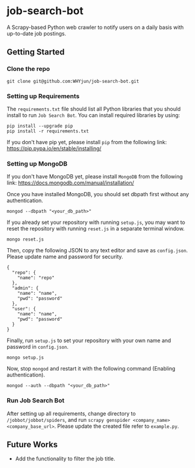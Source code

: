 # job-search-bot

A Scrapy-based Python web crawler to notify users on a daily basis with up-to-date job postings.

## Getting Started

### Clone the repo
```
git clone git@github.com:WHYjun/job-search-bot.git
```

### Setting up Requirements

The `requirements.txt` file should list all Python libraries that you should install to run `Job Search Bot`. You can install required libraries by using:

```
pip install --upgrade pip
pip install -r requirements.txt
```

If you don't have pip yet, please install `pip` from the following link: https://pip.pypa.io/en/stable/installing/

### Setting up MongoDB

If you don't have MongoDB yet, please install `MongoDB` from the following link: https://docs.mongodb.com/manual/installation/

Once you have installed MongoDB, you should set dbpath first without any authentication.
```
mongod --dbpath "<your_db_path>"
```
If you already set your repository with running `setup.js`, you may want to reset the repository with running `reset.js` in a separate terminal window.
```
mongo reset.js
```
Then, copy the following JSON to any text editor and save as `config.json`. Please update name and password for security.
```
{
  "repo": {
    "name": "repo"
  },
  "admin": {
    "name": "name",
    "pwd": "password"
  },
  "user": {
    "name": "name",
    "pwd": "password"
  }
}
```
Finally, run `setup.js` to set your repository with your own name and password in `config.json`.
```
mongo setup.js
```
Now, stop `mongod` and restart it with the following command (Enabling authentication).
```
mongod --auth --dbpath "<your_db_path>"
```

### Run Job Search Bot

After setting up all requirements, change directory to `/jobbot/jobbot/spiders`, and run `scrapy genspider <company_name> <company_base_url>`. Please update the created file refer to `example.py`. 


## Future Works

- Add the functionality to filter the job title.